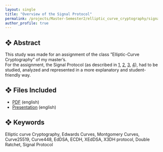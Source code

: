 ```yaml
---
layout: single
title: "Overview of the Signal Protocol"
permalink: /projects/Master-Semester2/elliptic_curve_cryptography/signal_protocol/
author_profile: true
---
```


## ❖ Abstract

This study was made for an assignment of the class ”Elliptic-Curve Cryptography” of my master’s. <br>
For the assignment, the Signal Protocol (as described in [1](https://signal.org/docs/specifications/xeddsa/), [2](https://signal.org/docs/specifications/x3dh/), [3](https://signal.org/docs/specifications/doubleratchet/), [4](https://signal.org/docs/specifications/sesame/)), had to be studied, analyzed and represented in a more explanatory and student-friendly way. <br>

## ❖ Files Included

- [PDF](./ecc_signal_pdf.pdf) (english)
- [Presentation](./ecc_signal_presentation.pptx) (english)

## ❖ Keywords

Elliptic curve Cryptography, Edwards Curves, Montgomery Curves, Curve25519, Curve448, EdDSA, ECDH, XEdDSA, X3DH protocol, Double Ratchet, Signal Protocol
